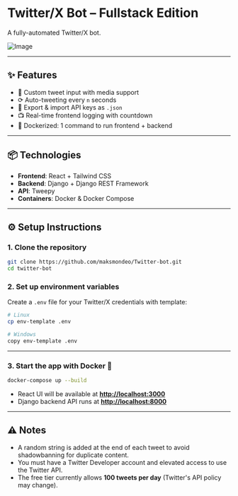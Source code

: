 # Twitter/X Bot – Fullstack Edition

A fully-automated Twitter/X bot.

![Image](https://github.com/user-attachments/assets/a22484fe-38b7-4b0f-a4b4-01795bed4cc6)

---

## ✨ Features

- 📝 Custom tweet input with media support
- ⟳ Auto-tweeting every `n` seconds
- 💾 Export & import API keys as `.json`
- 📺 Real-time frontend logging with countdown
- 🐳 Dockerized: 1 command to run frontend + backend

---

## 📦 Technologies

- **Frontend**: React + Tailwind CSS
- **Backend**: Django + Django REST Framework
- **API**: Tweepy
- **Containers**: Docker & Docker Compose

---

## ⚙️ Setup Instructions

### 1. Clone the repository

```bash
git clone https://github.com/maksmondeo/Twitter-bot.git
cd twitter-bot
```

### 2. Set up environment variables

Create a `.env` file for your Twitter/X credentials with template:

```bash
# Linux
cp env-template .env

# Windows
copy env-template .env
```

---

### 3. Start the app with Docker 🐳

```bash
docker-compose up --build
```

- React UI will be available at [**http://localhost:3000**](http://localhost:3000)
- Django backend API runs at [**http://localhost:8000**](http://localhost:8000)

---

## ⚠️ Notes

- A random string is added at the end of each tweet to avoid shadowbanning for duplicate content.
- You must have a Twitter Developer account and elevated access to use the Twitter API.
- The free tier currently allows **100 tweets per day** (Twitter's API policy may change).
